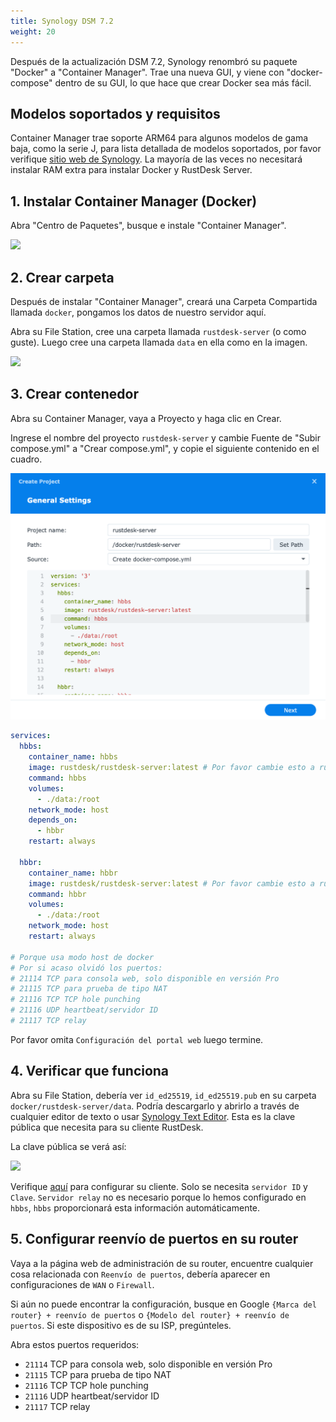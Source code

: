 ```yaml
---
title: Synology DSM 7.2
weight: 20
---
```

<!-- For translators: When translating elements like "buttons", don't just translate, please refer actual naming in their interface. -->
Después de la actualización DSM 7.2, Synology renombró su paquete "Docker" a "Container Manager". Trae una nueva GUI, y viene con "docker-compose" dentro de su GUI, lo que hace que crear Docker sea más fácil.

## Modelos soportados y requisitos

Container Manager trae soporte ARM64 para algunos modelos de gama baja, como la serie J, para lista detallada de modelos soportados, por favor verifique [sitio web de Synology](https://www.synology.com/en-us/dsm/packages/ContainerManager).
La mayoría de las veces no necesitará instalar RAM extra para instalar Docker y RustDesk Server.

## 1. Instalar Container Manager (Docker)

Abra "Centro de Paquetes", busque e instale "Container Manager".

![](images/dsm7_install_container_manager_though_package_center.png)

## 2. Crear carpeta

Después de instalar "Container Manager", creará una Carpeta Compartida llamada `docker`, pongamos los datos de nuestro servidor aquí.

Abra su File Station, cree una carpeta llamada `rustdesk-server` (o como guste). Luego cree una carpeta llamada `data` en ella como en la imagen.

![](images/dsm7_create_required_folders.png)

## 3. Crear contenedor

Abra su Container Manager, vaya a Proyecto y haga clic en Crear.

Ingrese el nombre del proyecto `rustdesk-server` y cambie Fuente de "Subir compose.yml" a "Crear compose.yml", y copie el siguiente contenido en el cuadro.

![](images/dsm7_creating_project_init.png?v2)

```yaml
services:
  hbbs:
    container_name: hbbs
    image: rustdesk/rustdesk-server:latest # Por favor cambie esto a rustdesk/rustdesk-server-pro:latest si quiere instalar Pro.
    command: hbbs
    volumes:
      - ./data:/root
    network_mode: host
    depends_on:
      - hbbr
    restart: always

  hbbr:
    container_name: hbbr
    image: rustdesk/rustdesk-server:latest # Por favor cambie esto a rustdesk/rustdesk-server-pro:latest si quiere instalar Pro.
    command: hbbr
    volumes:
      - ./data:/root
    network_mode: host
    restart: always

# Porque usa modo host de docker
# Por si acaso olvidó los puertos:
# 21114 TCP para consola web, solo disponible en versión Pro
# 21115 TCP para prueba de tipo NAT
# 21116 TCP TCP hole punching
# 21116 UDP heartbeat/servidor ID
# 21117 TCP relay
```

Por favor omita `Configuración del portal web` luego termine.

## 4. Verificar que funciona

Abra su File Station, debería ver `id_ed25519`, `id_ed25519.pub` en su carpeta `docker/rustdesk-server/data`. Podría descargarlo y abrirlo a través de cualquier editor de texto o usar [Synology Text Editor](https://www.synology.com/en-us/dsm/packages/TextEditor). Esta es la clave pública que necesita para su cliente RustDesk.

La clave pública se verá así:

![](images/dsm7_viewing_public_key_though_syno_text_editor.png)

Verifique [aquí](/docs/en/client) para configurar su cliente. Solo se necesita `servidor ID` y `Clave`. `Servidor relay` no es necesario porque lo hemos configurado en `hbbs`, `hbbs` proporcionará esta información automáticamente.

## 5. Configurar reenvío de puertos en su router

Vaya a la página web de administración de su router, encuentre cualquier cosa relacionada con `Reenvío de puertos`, debería aparecer en configuraciones de `WAN` o `Firewall`.

Si aún no puede encontrar la configuración, busque en Google `{Marca del router} + reenvío de puertos` o `{Modelo del router} + reenvío de puertos`. Si este dispositivo es de su ISP, pregúnteles.

Abra estos puertos requeridos:
  * `21114` TCP para consola web, solo disponible en versión Pro
  * `21115` TCP para prueba de tipo NAT
  * `21116` TCP TCP hole punching
  * `21116` UDP heartbeat/servidor ID
  * `21117` TCP relay